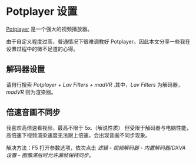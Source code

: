 # Potplayer 设置
[Potplayer](../farraginous/recommend_packages.md#potplayer) 是一个强大的视频播放器。

由于自定义程度过高，普通情况下很难调教好 Potplayer。因此本文分享一些我在设置过程中的微不足道的心得。
## 解码器设置
请自行搜索 *Potplayer + Lav Filters + madVR* .其中，*Lav Filters* 为解码器，*madVR* 则为渲染器。
## 倍速音画不同步
我喜欢高倍速看视频，最高不限于 5x.（解说性质） 但受限于解码器与电脑性能，高倍速下视频渲染速度无法跟上倍速，会出现音画不同步现象。

解决方法：F5 打开参数选项，依次点击 *滤镜 - 视频解码器 - 内置解码器/DXVA 设置 - 图像滞后时允许漏帧保持同步*。